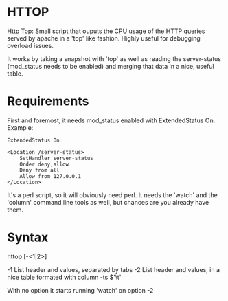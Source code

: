HTTOP
=====

Http Top: Small script that ouputs the CPU usage of the HTTP queries served by apache in a 'top' like fashion. Highly useful for debugging overload issues.


It works by taking a snapshot with 'top' as well as reading the server-status (mod_status needs to be enabled) and merging that data in a nice, useful table.


Requirements
============

First and foremost, it needs mod_status enabled with ExtendedStatus On.
Example:

```
ExtendedStatus On

<Location /server-status>
    SetHandler server-status
    Order deny,allow
    Deny from all
    Allow from 127.0.0.1
</Location>
```


It's a perl script, so it will obviously need perl. It needs the 'watch' and the 'column' command line tools as well, but chances are you already have them.


Syntax
======

httop [-<1|2>]

-1  List header and values, separated by tabs
-2  List header and values, in a nice table formated with column -ts $'\t'

With no option it starts running 'watch' on option -2
